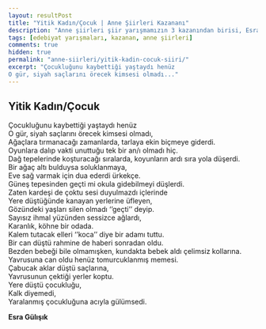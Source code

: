 ```yaml
---
layout: resultPost
title: "Yitik Kadın/Çocuk | Anne Şiirleri Kazananı"
description: "Anne şiirleri şiir yarışmamızın 3 kazanından birisi, Esra Gülışık'ın Yitik Kadın/Çocuk şiiri"
tags: [edebiyat yarışmaları, kazanan, anne şiirleri]
comments: true
hidden: true
permalink: "anne-siirleri/yitik-kadin-cocuk-siiri/"
excerpt: "Çocukluğunu kaybettiği yaştaydı henüz  
O gür, siyah saçlarını örecek kimsesi olmadı..."
---
```


## Yitik Kadın/Çocuk
Çocukluğunu kaybettiği yaştaydı henüz  
O gür, siyah saçlarını örecek kimsesi olmadı,  
Ağaçlara tırmanacağı zamanlarda, tarlaya ekin biçmeye giderdi.  
Oyunlara dalıp vakti unuttuğu tek bir an/ı olmadı hiç.  
Dağ tepelerinde koşturacağı sıralarda, koyunların ardı sıra yola düşerdi.  
Bir ağaç altı bulduysa soluklanmaya,  
Eve sağ varmak için dua ederdi ürkekçe.  
Güneş tepesinden geçti mi okula gidebilmeyi düşlerdi.  
Zaten kardeşi de çoktu sesi duyulmazdı içlerinde  
Yere düştüğünde kanayan yerlerine üfleyen,  
Gözündeki yaşları silen olmadı ‘’geçti’’ deyip.  
Sayısız ihmal yüzünden sessizce ağlardı,  
Karanlık, köhne bir odada.  
Kalem tutacak elleri ‘’koca’’ diye bir adamı tuttu.  
Bir can düştü rahmine de haberi sonradan oldu.  
Bezden bebeği bile olmamışken, kundakta bebek aldı çelimsiz kollarına.  
Yavrusuna can oldu henüz tomurcuklanmış memesi.  
Çabucak aklar düştü saçlarına,  
Yavrusunun çektiği yerler koptu.  
Yere düştü çocukluğu,  
Kalk diyemedi,  
Yaralanmış çocukluğuna acıyla gülümsedi.  

**Esra Gülışık**
